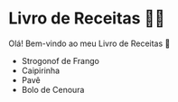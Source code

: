 # Livro de Receitas :man_cook:



Olá! Bem-vindo ao meu Livro de Receitas :wave:

- Strogonof de Frango
- Caipirinha
- Pavê
- Bolo de Cenoura
